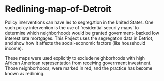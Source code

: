 # Redlining-map-of-Detroit

Policy interventions can have led to segregation in the United States. One such policy intervention is the use of ‘residential security maps’ to determine which neighborhoods would be granted government- backed low interest rate mortgages. This Project uses the segregation data in Detriot, and show how it affects the social-economic factors (like househould income). 


These maps were used explicitly to exclude neighborhoods with high African American representation from receiving government investment. Those neighborhoods, were marked in red, and the practice has become known as redlining. 
 

